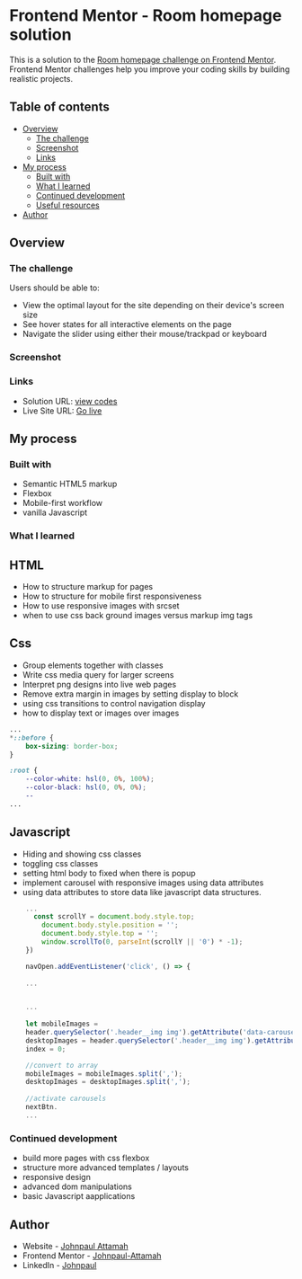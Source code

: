 # Frontend Mentor - Room homepage solution

This is a solution to the [Room homepage challenge on Frontend Mentor](https://www.frontendmentor.io/challenges/room-homepage-BtdBY_ENq). Frontend Mentor challenges help you improve your coding skills by building realistic projects.

## Table of contents

- [Overview](#overview)
  - [The challenge](#the-challenge)
  - [Screenshot](#screenshot)
  - [Links](#links)
- [My process](#my-process)
  - [Built with](#built-with)
  - [What I learned](#what-i-learned)
  - [Continued development](#continued-development)
  - [Useful resources](#useful-resources)
- [Author](#author)

## Overview

### The challenge

Users should be able to:

- View the optimal layout for the site depending on their device's screen size
- See hover states for all interactive elements on the page
- Navigate the slider using either their mouse/trackpad or keyboard

### Screenshot


### Links

- Solution URL: [view codes](https://your-solution-url.com)
- Live Site URL: [Go live](https://determined-knuth-12c793.netlify.app/)

## My process

### Built with

- Semantic HTML5 markup
- Flexbox
- Mobile-first workflow
- vanilla Javascript

### What I learned

## HTML 
- How to structure markup for pages
- How to structure for mobile first responsiveness
- How to use responsive images with srcset
- when to use css back ground images versus markup img tags

## Css
- Group elements together with classes
- Write css media query for larger screens
- Interpret png designs into live web pages
- Remove extra margin in images by setting display to block
- using css transitions to control navigation display
- how to display text or images over images

```css
...
*::before {
    box-sizing: border-box;
}

:root {
    --color-white: hsl(0, 0%, 100%);
    --color-black: hsl(0, 0%, 0%);
    --
...
```
## Javascript
- Hiding and showing css classes
- toggling css classes
- setting html body to fixed when there is popup
- implement carousel with responsive images using data attributes
- using data attributes to store data like javascript data structures.

```js
    ...
      const scrollY = document.body.style.top;
        document.body.style.position = '';
        document.body.style.top = '';
        window.scrollTo(0, parseInt(scrollY || '0') * -1);
    })

    navOpen.addEventListener('click', () => {
       
    ...


    ...
        
    let mobileImages = 
    header.querySelector('.header__img img').getAttribute('data-carousel-mobile'),
    desktopImages = header.querySelector('.header__img img').getAttribute('data-carousel-desktop'),
    index = 0;

    //convert to array
    mobileImages = mobileImages.split(',');
    desktopImages = desktopImages.split(',');
    
    //activate carousels
    nextBtn.
    ...
```
### Continued development

- build more pages with css flexbox
- structure more advanced templates / layouts
- responsive design
- advanced dom manipulations
- basic Javascript aapplications


## Author

- Website - [Johnpaul Attamah](https://github.com/Johnpaul-Attamah)
- Frontend Mentor - [Johnpaul-Attamah](https://www.frontendmentor.io/profile/Johnpaul-Attamah)
- LinkedIn - [Johnpaul](https://www.linkedin.com/in/johnpaul-attamah-4b265983/)


